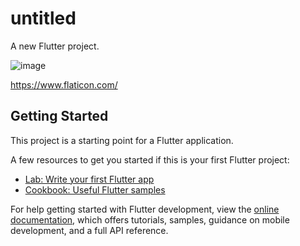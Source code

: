 # untitled

A new Flutter project.

![image](https://user-images.githubusercontent.com/107684179/189342521-341d67c1-987b-4127-bbe8-6e6a70da42e2.png)

https://www.flaticon.com/
## Getting Started

This project is a starting point for a Flutter application.

A few resources to get you started if this is your first Flutter project:

- [Lab: Write your first Flutter app](https://docs.flutter.dev/get-started/codelab)
- [Cookbook: Useful Flutter samples](https://docs.flutter.dev/cookbook)

For help getting started with Flutter development, view the
[online documentation](https://docs.flutter.dev/), which offers tutorials,
samples, guidance on mobile development, and a full API reference.
